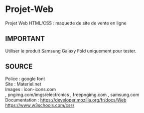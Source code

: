 # Projet-Web
Projet Web HTML/CSS : maquette de site de vente en ligne

## IMPORTANT
Utiliser le produit Samsung Galaxy Fold uniquement pour tester.

## SOURCE
Police : google font</br>
Site : Materiel.net</br>
Images : icon-icons.com</br>
, pngimg.com/imgs/electronics
, freepngimg.com
, samsung.com
Documentation : https://developer.mozilla.org/fr/docs/Web
https://www.w3schools.com/css/
